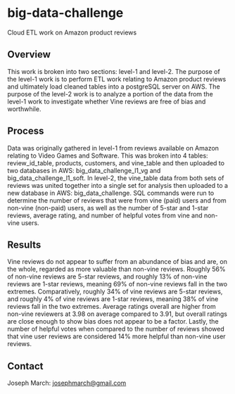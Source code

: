 # big-data-challenge
Cloud ETL work on Amazon product reviews

## Overview
This work is broken into two sections: level-1 and level-2. The purpose of the level-1 work is to perform ETL work relating to Amazon product reviews and ultimately load cleaned tables into a postgreSQL server on AWS. The purpose of the level-2 work is to analyze a portion of the data from the level-1 work to investigate whether Vine reviews are free of bias and worthwhile.

## Process
Data was originally gathered in level-1 from reviews available on Amazon relating to Video Games and Software. This was broken into 4 tables: review_id_table, products, customers, and vine_table and then uploaded to two databases in AWS: big_data_challenge_l1_vg and big_data_challenge_l1_soft. In level-2, the vine_table data from both sets of reviews was united together into a single set for analysis then uploaded to a new database in AWS: big_data_challenge. SQL commands were run to determine the number of reviews that were from vine (paid) users and from non-vine (non-paid) users, as well as the number of 5-star and 1-star reviews, average rating, and number of helpful votes from vine and non-vine users.

## Results
Vine reviews do not appear to suffer from an abundance of bias and are, on the whole, regarded as more valuable than non-vine reviews. Roughly 56% of non-vine reviews are 5-star reviews, and roughly 13% of non-vine reviews are 1-star reviews, meaning 69% of non-vine reviews fall in the two extremes. Comparatively, roughly 34% of vine reviews are 5-star reviews, and roughly 4% of vine reviews are 1-star reviews, meaning 38% of vine reviews fall in the two extremes. Average ratings overall are higher from non-vine reviewers at 3.98 on average compared to 3.91, but overall ratings are close enough to show bias does not appear to be a factor. Lastly, the number of helpful votes when compared to the number of reviews showed that vine user reviews are considered 14% more helpful than non-vine user reviews.

## Contact
Joseph March: josephmarch@gmail.com
